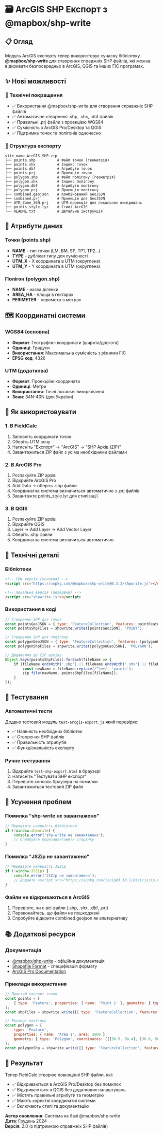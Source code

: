 # 🗃️ ArcGIS SHP Експорт з @mapbox/shp-write

## 📋 Огляд

Модуль ArcGIS експорту тепер використовує сучасну бібліотеку **@mapbox/shp-write** для створення справжніх SHP файлів, які можна відкривати безпосередньо в ArcGIS, QGIS та інших ГІС програмах.

## ✨ Нові можливості

### 🔧 Технічні покращення
- ✅ Використання @mapbox/shp-write для створення справжніх SHP файлів
- ✅ Автоматичне створення .shp, .shx, .dbf файлів
- ✅ Правильні .prj файли з проекцією WGS84
- ✅ Сумісність з ArcGIS Pro/Desktop та QGIS
- ✅ Підтримка точок та полігонів одночасно

### 📁 Структура експорту
```
site_name_ArcGIS_SHP.zip
├── points.shp          # Файл точок (геометрія)
├── points.shx          # Індекс точок
├── points.dbf          # Атрибути точок
├── points.prj          # Проекція точок
├── polygon.shp         # Файл полігону (геометрія)
├── polygon.shx         # Індекс полігону
├── polygon.dbf         # Атрибути полігону
├── polygon.prj         # Проекція полігону
├── combined.geojson    # Комбінований GeoJSON
├── combined.prj        # Проекція для GeoJSON
├── UTM_Zone_36N.prj    # UTM проекція для локальних вимірювань
├── points_style.lyr    # Стилі ArcGIS
└── README.txt          # Детальна інструкція
```

## 🎯 Атрибути даних

### Точки (points.shp)
- **NAME** - тип точки (LM, BM, SP, TP1, TP2...)
- **TYPE** - дублікат типу для сумісності
- **UTM_X** - X координата в UTM (округлена)
- **UTM_Y** - Y координата в UTM (округлена)

### Полігон (polygon.shp)
- **NAME** - назва ділянки
- **AREA_HA** - площа в гектарах
- **PERIMETER** - периметр в метрах

## 🗺️ Координатні системи

### WGS84 (основна)
- **Формат**: Географічні координати (широта/довгота)
- **Одиниці**: Градуси
- **Використання**: Максимальна сумісність з різними ГІС
- **EPSG код**: 4326

### UTM (додаткова)
- **Формат**: Проекційні координати
- **Одиниці**: Метри
- **Використання**: Точні локальні вимірювання
- **Зони**: 34N-40N (для України)

## 🚀 Як використовувати

### 1. В FieldCalc
1. Заповніть координати точок
2. Оберіть UTM зону
3. Натисніть "Експорт" → "ArcGIS" → "SHP Архів (ZIP)"
4. Завантажиться ZIP файл з усіма необхідними файлами

### 2. В ArcGIS Pro
1. Розпакуйте ZIP архів
2. Відкрийте ArcGIS Pro
3. Add Data → оберіть .shp файли
4. Координатна система визначиться автоматично з .prj файлів
5. Завантажте points_style.lyr для стилізації

### 3. В QGIS
1. Розпакуйте ZIP архів
2. Відкрийте QGIS
3. Layer → Add Layer → Add Vector Layer
4. Оберіть .shp файли
5. Координатна система визначиться автоматично

## 🔧 Технічні деталі

### Бібліотеки
```html
<!-- CDN версія (основна) -->
<script src="https://unpkg.com/@mapbox/shp-write@0.3.3/shpwrite.js"></script>

<!-- Локальна версія (резервна) -->
<script src="shpwrite.js"></script>
```

### Використання в коді
```javascript
// Створення SHP для точок
const pointsGeoJSON = { type: 'FeatureCollection', features: pointFeatures };
const pointsShpFiles = shpwrite.write([pointsGeoJSON], 'POINT');

// Створення SHP для полігону
const polygonGeoJSON = { type: 'FeatureCollection', features: [polygonFeature] };
const polygonShpFiles = shpwrite.write([polygonGeoJSON], 'POLYGON');

// Додавання до ZIP архіву
Object.keys(pointsShpFiles).forEach(fileName => {
    if (fileName.endsWith('.shp') || fileName.endsWith('.shx') || fileName.endsWith('.dbf')) {
        const newName = fileName.replace(/^\w+/, 'points');
        zip.file(newName, pointsShpFiles[fileName]);
    }
});
```

## 🧪 Тестування

### Автоматичні тести
Додано тестовий модуль `test-arcgis-export.js` який перевіряє:
- ✅ Наявність необхідних бібліотек
- ✅ Створення SHP файлів
- ✅ Правильність атрибутів
- ✅ Функціональність експорту

### Ручне тестування
1. Відкрийте `test-shp-export.html` в браузері
2. Натисніть "Тестувати SHP експорт"
3. Перевірте консоль браузера на помилки
4. Завантажиться тестовий ZIP файл

## 🐛 Усунення проблем

### Помилка "shp-write не завантажено"
```javascript
// Перевірте наявність бібліотеки
if (!window.shpwrite) {
    console.error('shp-write не завантажено');
    // Спробуйте перезавантажити сторінку
}
```

### Помилка "JSZip не завантажено"
```javascript
// Перевірте наявність JSZip
if (!window.JSZip) {
    console.error('JSZip не завантажено');
    // Додайте <script src="https://unpkg.com/jszip@3.10.1/dist/jszip.min.js"></script>
}
```

### Файли не відкриваються в ArcGIS
1. Перевірте, чи є всі файли (.shp, .shx, .dbf, .prj)
2. Переконайтесь, що файли не пошкоджені
3. Спробуйте відкрити combined.geojson як альтернативу

## 📚 Додаткові ресурси

### Документація
- [@mapbox/shp-write](https://github.com/mapbox/shp-write) - офіційна документація
- [Shapefile Format](https://en.wikipedia.org/wiki/Shapefile) - специфікація формату
- [ArcGIS Pro Documentation](https://pro.arcgis.com/en/pro-app/latest/help/data/shapefiles/working-with-shapefiles-in-arcgis-pro.htm)

### Приклади використання
```javascript
// Простий експорт точок
const points = [
    { type: 'Feature', properties: { name: 'Point 1' }, geometry: { type: 'Point', coordinates: [30.5, 50.4] }}
];
const shpFiles = shpwrite.write([{ type: 'FeatureCollection', features: points }], 'POINT');

// Експорт полігону
const polygon = {
    type: 'Feature',
    properties: { name: 'Area 1', area: 1000 },
    geometry: { type: 'Polygon', coordinates: [[[30.5, 50.4], [30.6, 50.4], [30.6, 50.5], [30.5, 50.5], [30.5, 50.4]]] }
};
const polygonShp = shpwrite.write([{ type: 'FeatureCollection', features: [polygon] }], 'POLYGON');
```

## 🎉 Результат

Тепер FieldCalc створює повноцінні SHP файли, які:
- ✅ Відкриваються в ArcGIS Pro/Desktop без помилок
- ✅ Відкриваються в QGIS без додаткових налаштувань
- ✅ Містять правильні атрибути та геометрію
- ✅ Мають коректні координатні системи
- ✅ Включають стилі та документацію

**Автор оновлення**: Система на базі @mapbox/shp-write  
**Дата**: Грудень 2024  
**Версія**: 2.0 (з підтримкою справжніх SHP файлів)